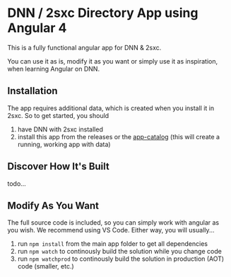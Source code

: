 # DNN / 2sxc Directory App using Angular 4

This is a fully functional angular app for DNN & 2sxc.

You can use it as is, modify it as you want or simply use it as inspiration, when learning Angular on DNN. 

## Installation
The app requires additional data, which is created when you install it in 2sxc. So to get started, you should

1. have DNN with 2sxc installed
1. install this app from the releases or the [app-catalog](https://2sxc.org/en/apps) (this will create a running, working app with data)

## Discover How It's Built

todo...


## Modify As You Want
The full source code is included, so you can simply work with angular as you wish. We recommend using VS Code. Either way, you will usually...

1. run `npm install` from the main app folder to get all dependencies
1. run `npm watch` to continously build the solution while you change code
1. run `npm watchprod` to continously build the solution in production (AOT) code (smaller, etc.)